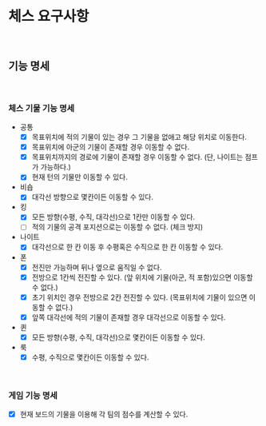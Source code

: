 # 체스 요구사항

<br>

## 기능 명세

<br>

### 체스 기물 기능 명세
- 공통
    - [x] 목표위치에 적의 기물이 있는 경우 그 기물을 없애고 해당 위치로 이동한다.
    - [x] 목표위치에 아군의 기물이 존재할 경우 이동할 수 없다.
    - [x] 목표위치까지의 경로에 기물이 존재할 경우 이동할 수 없다. (단, 나이트는 점프가 가능하다.)
    - [x] 현재 턴의 기물만 이동할 수 있다.
- 비숍
    - [x] 대각선 방향으로 몇칸이든 이동할 수 있다.
- 킹
    - [x] 모든 방향(수평, 수직, 대각선)으로 1칸만 이동할 수 있다.
    - [ ] 적의 기물의 공격 포지션으로는 이동할 수 없다. (체크 방지)
- 나이트
    - [x] 대각선으로 한 칸 이동 후 수평혹은 수직으로 한 칸 이동할 수 있다.
- 폰
    - [x] 전진만 가능하며 뒤나 옆으로 움직일 수 없다.
    - [x] 전방으로 1칸씩 전진할 수 있다. (앞 위치에 기물(아군, 적 포함)있으면 이동할 수 없다.)
    - [x] 초기 위치인 경우 전방으로 2칸 전진할 수 있다. (목표위치에 기물이 있으면 이동할 수 없다.)
    - [x] 앞쪽 대각선에 적의 기물이 존재할 경우 대각선으로 이동할 수 있다.
- 퀸
    - [x] 모든 방향(수평, 수직, 대각선)으로 몇칸이든 이동할 수 있다.
- 룩
    - [x] 수평, 수직으로 몇칸이든 이동할 수 있다.
    
<br>

### 게임 기능 명세
- [x] 현재 보드의 기물을 이용해 각 팀의 점수를 계산할 수 있다. 

